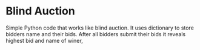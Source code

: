 # Blind Auction

Simple Python code that works like blind auction.
It uses dictionary to store bidders name and their bids. After all bidders submit their bids it reveals highest bid and name of winer,
